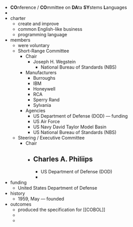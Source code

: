 - **CO**nference / **CO**mmittee on **DA**ta **SY**stems **L**anguages
-
- charter
	- create and improve
	- common English-like business
	- programming language
- members
	- were voluntary
	- Short-Range Committee
		- Chair
			- Joseph H. Wegstein
				- National Bureau of Standards (NBS)
		- Manufacturers
			- Burroughs
			- IBM
			- Honeywell
			- RCA
			- Sperry Rand
			- Sylvania
		- Agencies
			- US Department of Defense (DOD) — funding
			- US Air Force
			- US Navy David Taylor Model Basin
			- US National Bureau of Standards (NBS)
	- Steering / Executive Committee
		- Chair
			- Charles A. Philiips
				-
				- US Department of Defense (DOD)
				-
- funding
	- United States Department of Defense
- history
	- 1959, May — founded
- outcomes
	- produced the specification for [[COBOL]]
	-
	-